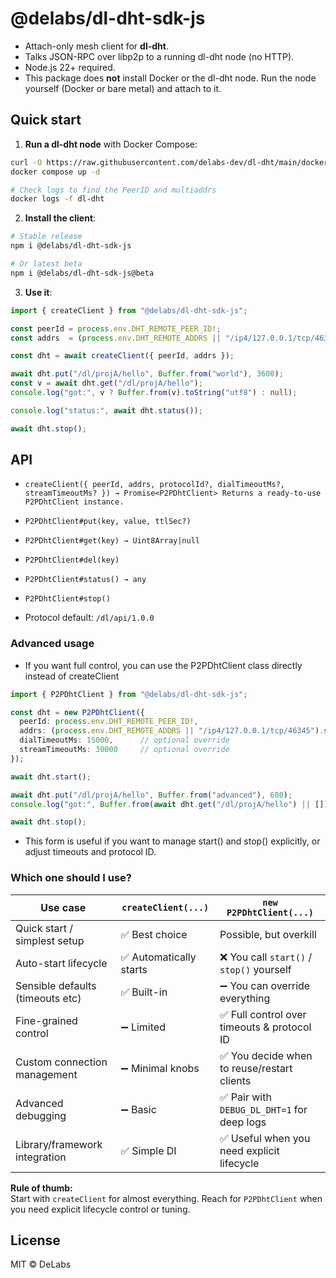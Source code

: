 # @delabs/dl-dht-sdk-js

- Attach-only mesh client for **dl-dht**.
- Talks JSON-RPC over libp2p to a running dl-dht node (no HTTP).
- Node.js 22+ required.
- This package does **not** install Docker or the dl-dht node. Run the node yourself (Docker or bare metal) and attach to it.

## Quick start

1) **Run a dl-dht node** with Docker Compose:

```bash
curl -O https://raw.githubusercontent.com/delabs-dev/dl-dht/main/docker-compose.yml
docker compose up -d
```

```bash
# Check logs to find the PeerID and multiaddrs
docker logs -f dl-dht
```

2) **Install the client**:

```bash
# Stable release
npm i @delabs/dl-dht-sdk-js

# Or latest beta
npm i @delabs/dl-dht-sdk-js@beta
```

3) **Use it**:

```ts
import { createClient } from "@delabs/dl-dht-sdk-js";

const peerId = process.env.DHT_REMOTE_PEER_ID!;
const addrs  = (process.env.DHT_REMOTE_ADDRS || "/ip4/127.0.0.1/tcp/46345").split(",");

const dht = await createClient({ peerId, addrs });

await dht.put("/dl/projA/hello", Buffer.from("world"), 3600);
const v = await dht.get("/dl/projA/hello");
console.log("got:", v ? Buffer.from(v).toString("utf8") : null);

console.log("status:", await dht.status());

await dht.stop();
```

## API

- `createClient({ peerId, addrs, protocolId?, dialTimeoutMs?, streamTimeoutMs? }) → Promise<P2PDhtClient> Returns a ready-to-use P2PDhtClient instance.`
- `P2PDhtClient#put(key, value, ttlSec?)`
- `P2PDhtClient#get(key) → Uint8Array|null`
- `P2PDhtClient#del(key)`
- `P2PDhtClient#status() → any`
- `P2PDhtClient#stop()`

- Protocol default: `/dl/api/1.0.0`

### Advanced usage

- If you want full control, you can use the P2PDhtClient class directly instead of createClient

```ts
import { P2PDhtClient } from "@delabs/dl-dht-sdk-js";

const dht = new P2PDhtClient({
  peerId: process.env.DHT_REMOTE_PEER_ID!,
  addrs: (process.env.DHT_REMOTE_ADDRS || "/ip4/127.0.0.1/tcp/46345").split(","),
  dialTimeoutMs: 15000,      // optional override
  streamTimeoutMs: 30000     // optional override
});

await dht.start();

await dht.put("/dl/projA/hello", Buffer.from("advanced"), 600);
console.log("got:", Buffer.from(await dht.get("/dl/projA/hello") || []).toString());

await dht.stop();
```
- This form is useful if you want to manage start() and stop() explicitly, or adjust timeouts and protocol ID.

### Which one should I use?

| Use case                         | `createClient(...)`                              | `new P2PDhtClient(...)`                        |
|----------------------------------|--------------------------------------------------|------------------------------------------------|
| Quick start / simplest setup     | ✅ Best choice                                   | Possible, but overkill                         |
| Auto-start lifecycle             | ✅ Automatically starts                          | ❌ You call `start()` / `stop()` yourself      |
| Sensible defaults (timeouts etc) | ✅ Built-in                                      | ➖ You can override everything                  |
| Fine-grained control             | ➖ Limited                                       | ✅ Full control over timeouts & protocol ID     |
| Custom connection management     | ➖ Minimal knobs                                  | ✅ You decide when to reuse/restart clients     |
| Advanced debugging               | ➖ Basic                                          | ✅ Pair with `DEBUG_DL_DHT=1` for deep logs     |
| Library/framework integration    | ✅ Simple DI                                      | ✅ Useful when you need explicit lifecycle      |

**Rule of thumb:**  
Start with `createClient` for almost everything. Reach for `P2PDhtClient` when you need explicit lifecycle control or tuning.

## License
MIT © DeLabs
